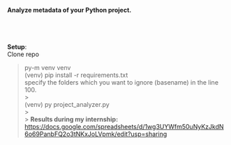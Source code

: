 **Analyze metadata of your Python project.**</br>
</br>
</br>
</br>
</br>
**Setup**:</br>
Clone repo</br>

> py-m venv venv</br>
> (venv) pip install -r requirements.txt</br>
> specify the folders which you want to ignore (basename) in the line 100.</br> > </br>
> (venv) py project_analyzer.py</br> > </br> > **Results during my internship:**</br>
> <https://docs.google.com/spreadsheets/d/1wg3UYWfm50uNyKzJkdN6o69PanbFQ2o3tNKxJoLVpmk/edit?usp=sharing>

